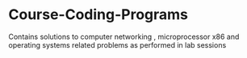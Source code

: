 # Course-Coding-Programs
Contains solutions to computer networking , microprocessor x86 and operating systems related problems as performed in lab sessions
